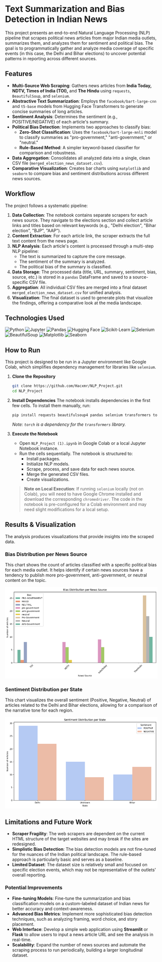 # Text Summarization and Bias Detection in Indian News

This project presents an end-to-end Natural Language Processing (NLP) pipeline that scrapes political news articles from major Indian media outlets, summarizes them, and analyzes them for sentiment and political bias. The goal is to programmatically gather and analyze media coverage of specific events (in this case, the Delhi and Bihar elections) to uncover potential patterns in reporting across different sources.

## Features

- **Multi-Source Web Scraping**: Gathers news articles from **India Today, NDTV, Times of India (TOI),** and **The Hindu** using `requests`, `BeautifulSoup`, and `selenium`.
- **Abstractive Text Summarization**: Employs the `facebook/bart-large-cnn` and `t5-base` models from Hugging Face Transformers to generate concise summaries of long articles.
- **Sentiment Analysis**: Determines the sentiment (e.g., POSITIVE/NEGATIVE) of each article's summary.
- **Political Bias Detection**: Implements two approaches to classify bias:
    - **Zero-Shot Classification**: Uses the `facebook/bart-large-mnli` model to classify summaries as "pro-government," "anti-government," or "neutral."
    - **Rule-Based Method**: A simpler keyword-based classifier for comparison and robustness.
- **Data Aggregation**: Consolidates all analyzed data into a single, clean CSV file (`merged_election_news_dataset.csv`).
- **Comparative Visualization**: Creates bar charts using `matplotlib` and `seaborn` to compare bias and sentiment distributions across different news sources.

## Workflow

The project follows a systematic pipeline:

1.  **Data Collection**: The notebook contains separate scrapers for each news source. They navigate to the elections section and collect article links and titles based on relevant keywords (e.g., "Delhi election", "Bihar election", "BJP", "AAP").
2.  **Content Extraction**: For each article link, the scraper extracts the full text content from the news page.
3.  **NLP Analysis**: Each article's content is processed through a multi-step NLP pipeline:
    - The text is summarized to capture the core message.
    - The sentiment of the summary is analyzed.
    - The political bias of the summary is classified.
4.  **Data Storage**: The processed data (title, URL, summary, sentiment, bias, source, etc.) is stored in a `pandas` DataFrame and saved to a source-specific CSV file.
5.  **Aggregation**: All individual CSV files are merged into a final dataset `merged_election_news_dataset.csv` for unified analysis.
6.  **Visualization**: The final dataset is used to generate plots that visualize the findings, offering a comparative look at the media landscape.

## Technologies Used

![Python](https://img.shields.io/badge/Python-3.8%2B-blue?logo=python&logoColor=yellow)
![Jupyter](https://img.shields.io/badge/Jupyter-Notebook-orange?logo=jupyter)
![Pandas](https://img.shields.io/badge/Pandas-2.x-blue?logo=pandas)
![Hugging Face](https://img.shields.io/badge/%F0%9F%A4%97_Hugging_Face-Transformers-yellow)
![Scikit-Learn](https://img.shields.io/badge/Scikit--Learn-1.x-orange?logo=scikit-learn)
![Selenium](https://img.shields.io/badge/Selenium-4.x-green?logo=selenium)
![BeautifulSoup](https://img.shields.io/badge/BeautifulSoup-4.x-green)
![Matplotlib](https://img.shields.io/badge/Matplotlib-3.x-blue?logo=matplotlib)
![Seaborn](https://img.shields.io/badge/Seaborn-0.12-blue?logo=seaborn)

## How to Run

This project is designed to be run in a Jupyter environment like Google Colab, which simplifies dependency management for libraries like `selenium`.

1.  **Clone the Repository**
    ```bash
    git clone https://github.com/Hacxmr/NLP_Project.git
    cd NLP_Project
    ```

2.  **Install Dependencies**
    The notebook installs dependencies in the first few cells. To install them manually, run:
    ```bash
    pip install requests beautifulsoup4 pandas selenium transformers torch matplotlib seaborn scikit-learn
    ```
    *Note: `torch` is a dependency for the `transformers` library.*

3.  **Execute the Notebook**
    - Open `NLP_Project (1).ipynb` in Google Colab or a local Jupyter Notebook instance.
    - Run the cells sequentially. The notebook is structured to:
        - Install packages.
        - Initialize NLP models.
        - Scrape, process, and save data for each news source.
        - Merge the generated CSV files.
        - Create visualizations.

    > **Note on Local Execution**: If running `selenium` locally (not on Colab), you will need to have Google Chrome installed and download the corresponding `chromedriver`. The code in the notebook is pre-configured for a Colab environment and may need slight modifications for a local setup.

## Results & Visualization

The analysis produces visualizations that provide insights into the scraped data.

### Bias Distribution per News Source
This chart shows the count of articles classified with a specific political bias for each media outlet. It helps identify if certain news sources have a tendency to publish more pro-government, anti-government, or neutral content on the topic.

![Bias Distribution Chart](https://github.com/Hacxmr/NLP_Project/blob/main/bias-distribution-chart.png)


### Sentiment Distribution per State
This chart visualizes the overall sentiment (Positive, Negative, Neutral) of articles related to the Delhi and Bihar elections, allowing for a comparison of the narrative tone for each region.

![Sentiment Distribution Chart](https://github.com/Hacxmr/NLP_Project/blob/main/sentiment-distribution.png)


## Limitations and Future Work

- **Scraper Fragility**: The web scrapers are dependent on the current HTML structure of the target websites and may break if the sites are redesigned.
- **Simplistic Bias Detection**: The bias detection models are not fine-tuned for the nuances of the Indian political landscape. The rule-based approach is particularly basic and serves as a baseline.
- **Limited Dataset**: The dataset size is relatively small and focused on specific election events, which may not be representative of the outlets' overall reporting.

### Potential Improvements
- **Fine-tuning Models**: Fine-tune the summarization and bias classification models on a custom-labeled dataset of Indian news for better accuracy and context-awareness.
- **Advanced Bias Metrics**: Implement more sophisticated bias detection techniques, such as analyzing framing, word choice, and story placement.
- **Web Interface**: Develop a simple web application using **Streamlit** or **Flask** to allow users to input a news article URL and see the analysis in real-time.
- **Scalability**: Expand the number of news sources and automate the scraping process to run periodically, building a larger longitudinal dataset.
